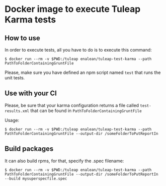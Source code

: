 # Docker image to execute Tuleap Karma tests

## How to use

In order to execute tests, all you have to do is to execute this command:

    $ docker run --rm -v $PWD:/tuleap enalean/tuleap-test-karma --path PathToFolderContainingGruntFile

Please, make sure you have defined an npm script named `test` that runs the unit tests.

## Use with your CI

Please, be sure that your karma configuration returns a file called `test-results.xml`
that can be found in `PathToFolderContainingGruntFile`

Usage:

    $ docker run --rm -v $PWD:/tuleap enalean/tuleap-test-karma --path PathToFolderContainingGruntFile --output-dir /someFolderToPutReportIn

## Build packages

It can also build rpms, for that, specify the .spec filename:

    $ docker run --rm -v $PWD:/tuleap enalean/tuleap-test-karma --path PathToFolderContainingGruntFile --output-dir /someFolderToPutReportIn --build mysuperspecfile.spec
